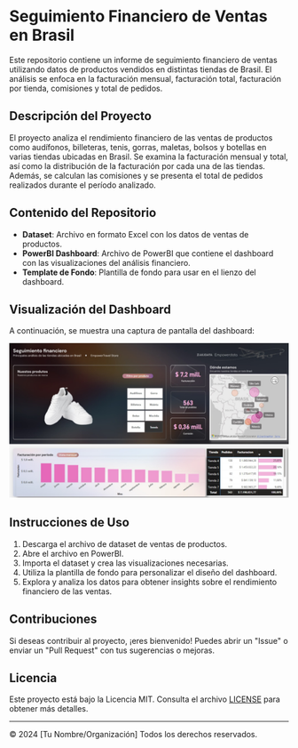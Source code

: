 # Seguimiento Financiero de Ventas en Brasil

Este repositorio contiene un informe de seguimiento financiero de ventas utilizando datos de productos vendidos en distintas tiendas de Brasil. El análisis se enfoca en la facturación mensual, facturación total, facturación por tienda, comisiones y total de pedidos.

## Descripción del Proyecto

El proyecto analiza el rendimiento financiero de las ventas de productos como audífonos, billeteras, tenis, gorras, maletas, bolsos y botellas en varias tiendas ubicadas en Brasil. Se examina la facturación mensual y total, así como la distribución de la facturación por cada una de las tiendas. Además, se calculan las comisiones y se presenta el total de pedidos realizados durante el período analizado.

## Contenido del Repositorio

- **Dataset**: Archivo en formato Excel con los datos de ventas de productos.
- **PowerBI Dashboard**: Archivo de PowerBI que contiene el dashboard con las visualizaciones del análisis financiero.
- **Template de Fondo**: Plantilla de fondo para usar en el lienzo del dashboard.

## Visualización del Dashboard

A continuación, se muestra una captura de pantalla del dashboard:

![Dashboard](https://github.com/MCCoronel/Dashboard-Seguimiento-financiero---Data-analytics/blob/main/PBI%20-%20Ventas.jpg?raw=true)

## Instrucciones de Uso

1. Descarga el archivo de dataset de ventas de productos.
2. Abre el archivo en PowerBI.
3. Importa el dataset y crea las visualizaciones necesarias.
4. Utiliza la plantilla de fondo para personalizar el diseño del dashboard.
5. Explora y analiza los datos para obtener insights sobre el rendimiento financiero de las ventas.

## Contribuciones

Si deseas contribuir al proyecto, ¡eres bienvenido! Puedes abrir un "Issue" o enviar un "Pull Request" con tus sugerencias o mejoras.

## Licencia

Este proyecto está bajo la Licencia MIT. Consulta el archivo [LICENSE](LICENSE) para obtener más detalles.

---

© 2024 [Tu Nombre/Organización] Todos los derechos reservados.
